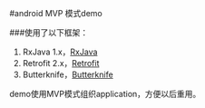 #android MVP 模式demo

###使用了以下框架：

1. RxJava 1.x，[RxJava](https://github.com/ReactiveX/RxJava)
2. Retrofit 2.x，[Retrofit](https://github.com/square/retrofit)
3. Butterknife，[Butterknife](https://github.com/JakeWharton/butterknife)

demo使用MVP模式组织application，方便以后重用。